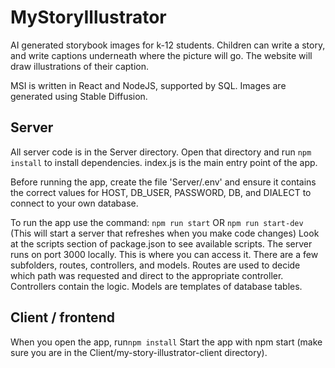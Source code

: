 # MyStoryIllustrator

AI generated storybook images for k-12 students. Children can write a story, and write captions underneath where the picture will go. The website will draw illustrations of their caption.

MSI is written in React and NodeJS, supported by SQL. Images are generated using Stable Diffusion.

## Server

All server code is in the Server directory. Open that directory and run `npm install` to install dependencies.
index.js is the main entry point of the app.

Before running the app, create the file 'Server/.env' and ensure it contains the correct values for HOST, DB_USER, PASSWORD, DB, and DIALECT to connect to your own database.

To run the app use the command:
`npm run start` OR
`npm run start-dev` (This will start a server that refreshes when you make code changes)
Look at the scripts section of package.json to see available scripts.
The server runs on port 3000 locally. This is where you can access it.
There are a few subfolders, routes, controllers, and models. Routes are used to decide which path was requested and direct to the appropriate controller. Controllers contain the logic. Models are templates of database tables.

## Client / frontend

When you open the app, run`npm install`
Start the app with npm start (make sure you are in the Client/my-story-illustrator-client directory).
